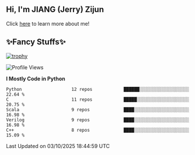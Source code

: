 ## Hi, I'm JIANG (Jerry) Zijun

Click [here](https://jzjerry.github.io/about/) to learn more about me!

## ✨Fancy Stuffs✨
[![trophy](https://github-profile-trophy.vercel.app/?username=jzjerry&theme=onedark)](https://github.com/ryo-ma/github-profile-trophy)
<!--START_SECTION:waka-->
![Profile Views](http://img.shields.io/badge/Profile%20Views-1-blue)

**I Mostly Code in Python** 

```text
Python                   12 repos            ██████░░░░░░░░░░░░░░░░░░░   22.64 % 
C                        11 repos            █████░░░░░░░░░░░░░░░░░░░░   20.75 % 
Scala                    9 repos             ████░░░░░░░░░░░░░░░░░░░░░   16.98 % 
Verilog                  9 repos             ████░░░░░░░░░░░░░░░░░░░░░   16.98 % 
C++                      8 repos             ████░░░░░░░░░░░░░░░░░░░░░   15.09 % 
```




 Last Updated on 03/10/2025 18:44:59 UTC
<!--END_SECTION:waka-->
